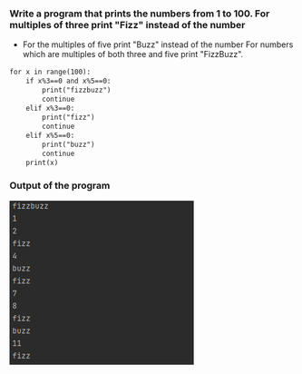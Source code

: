 ### Write a program that prints the numbers from 1 to 100. For multiples of three print "Fizz" instead of the number
- For the multiples of five print "Buzz" instead of the number For numbers which are multiples of both three and five print "FizzBuzz".
```
for x in range(100):
    if x%3==0 and x%5==0:
        print("fizzbuzz")
        continue
    elif x%3==0:
        print("fizz")
        continue
    elif x%5==0:
        print("buzz")
        continue
    print(x)
```
### Output of the program
![img.png](img.png)